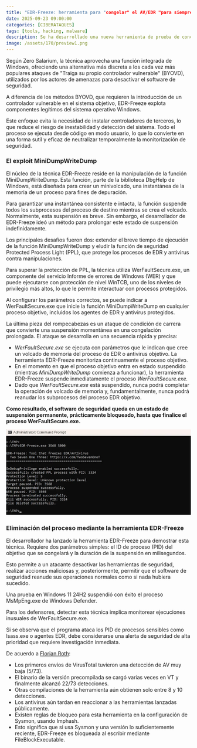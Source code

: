 ```yaml
---
title: "EDR-Freeze: herramienta para "congelar" el AV/EDR "para siempre""
date: 2025-09-23 09:00:00 
categories: [CIBERATAQUES]
tags: [tools, hacking, malware]
description: Se ha desarrollado una nueva herramienta de prueba de concepto llamada EDR-Freeze, capaz de suspender los sistemas de Detección y Respuesta de Endpoints (EDR) y las soluciones antivirus.
image: /assets/170/preview1.png
---
```


Según Zero Salarium, la técnica aprovecha una función integrada de Windows, ofreciendo una alternativa más discreta a los cada vez más populares ataques de "Traiga su propio controlador vulnerable" (BYOVD), utilizados por los actores de amenazas para desactivar el software de seguridad.

A diferencia de los métodos BYOVD, que requieren la introducción de un controlador vulnerable en el sistema objetivo, EDR-Freeze explota componentes legítimos del sistema operativo Windows.

Este enfoque evita la necesidad de instalar controladores de terceros, lo que reduce el riesgo de inestabilidad y detección del sistema. Todo el proceso se ejecuta desde código en modo usuario, lo que lo convierte en una forma sutil y eficaz de neutralizar temporalmente la monitorización de seguridad.

### El exploit MiniDumpWriteDump

El núcleo de la técnica EDR-Freeze reside en la manipulación de la función MiniDumpWriteDump. Esta función, parte de la biblioteca DbgHelp de Windows, está diseñada para crear un minivolcado, una instantánea de la memoria de un proceso para fines de depuración.

Para garantizar una instantánea consistente e intacta, la función suspende todos los subprocesos del proceso de destino mientras se crea el volcado. Normalmente, esta suspensión es breve. Sin embargo, el desarrollador de EDR-Freeze ideó un método para prolongar este estado de suspensión indefinidamente.

Los principales desafíos fueron dos: extender el breve tiempo de ejecución de la función MiniDumpWriteDump y eludir la función de seguridad Protected Process Light (PPL), que protege los procesos de EDR y antivirus contra manipulaciones.

Para superar la protección de PPL, la técnica utiliza WerFaultSecure.exe, un componente del servicio Informe de errores de Windows (WER) y que puede ejecutarse con protección de nivel WinTCB, uno de los niveles de privilegio más altos, lo que le permite interactuar con procesos protegidos.

Al configurar los parámetros correctos, se puede indicar a WerFaultSecure.exe que inicie la función MiniDumpWriteDump en cualquier proceso objetivo, incluidos los agentes de EDR y antivirus protegidos.

La última pieza del rompecabezas es un ataque de condición de carrera que convierte una suspensión momentánea en una congelación prolongada. El ataque se desarrolla en una secuencia rápida y precisa:

- *WerFaultSecure.exe* se ejecuta con parámetros que le indican que cree un volcado de memoria del proceso de EDR o antivirus objetivo. La herramienta EDR-Freeze monitoriza continuamente el proceso objetivo.
- En el momento en que el proceso objetivo entra en estado suspendido (mientras *MiniDumpWriteDump* comienza a funcionar), la herramienta EDR-Freeze suspende inmediatamente el proceso *WerFaultSecure.exe.*
- Dado que *WerFaultSecure.exe* está suspendido, nunca podrá completar la operación de volcado de memoria y, fundamentalmente, nunca podrá reanudar los subprocesos del proceso EDR objetivo.

**Como resultado, el software de seguridad queda en un estado de suspensión permanente, prácticamente bloqueado, hasta que finalice el proceso WerFaultSecure.exe.**

![Imagen 01](/assets/170/170-01.jpg)

### Eliminación del proceso mediante la herramienta EDR-Freeze

El desarrollador ha lanzado la herramienta EDR-Freeze para demostrar esta técnica. Requiere dos parámetros simples: el ID de proceso (PID) del objetivo que se congelará y la duración de la suspensión en milisegundos.

Esto permite a un atacante desactivar las herramientas de seguridad, realizar acciones maliciosas y, posteriormente, permitir que el software de seguridad reanude sus operaciones normales como si nada hubiera sucedido.

Una prueba en Windows 11 24H2 suspendió con éxito el proceso MsMpEng.exe de Windows Defender.

Para los defensores, detectar esta técnica implica monitorear ejecuciones inusuales de WerFaultSecure.exe.

Si se observa que el programa ataca los PID de procesos sensibles como lsass.exe o agentes EDR, debe considerarse una alerta de seguridad de alta prioridad que requiere investigación inmediata.

De acuerdo a [Florian Roth](https://x.com/cyb3rops/status/1970441497292992581):

- Los primeros envíos de VirusTotal tuvieron una detección de AV muy baja (5/73).
- El binario de la versión precompilada se cargó varias veces en VT y finalmente alcanzó 22/73 detecciones.
- Otras compilaciones de la herramienta aún obtienen solo entre 8 y 10 detecciones.
- Los antivirus aún tardan en reaccionar a las herramientas lanzadas públicamente.
- Existen reglas de bloqueo para esta herramienta en la configuración de Sysmon, usando Imphash.
- Esto significa que si usa Sysmon y una versión lo suficientemente reciente, EDR-Freeze es bloqueada al escribir mediante FileBlockExecutable.





